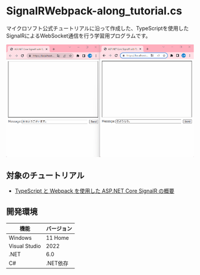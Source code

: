 # SignalRWebpack-along_tutorial.cs

マイクロソフト公式チュートリアルに沿って作成した、TypeScriptを使用したSignalRによるWebSocket通信を行う学習用プログラムです。

![サンプル画像](/dev/data/sample.gif)

## 対象のチュートリアル

- [TypeScript と Webpack を使用した ASP.NET Core SignalR の概要](https://learn.microsoft.com/ja-jp/aspnet/core/tutorials/signalr-typescript-webpack?view=aspnetcore-6.0&tabs=visual-studio)

## 開発環境

| 機能 | バージョン |
| ---- | ---- |
| Windows | 11 Home |
| Visual Studio | 2022 |
| .NET | 6.0 |
| C# | .NET依存 |
